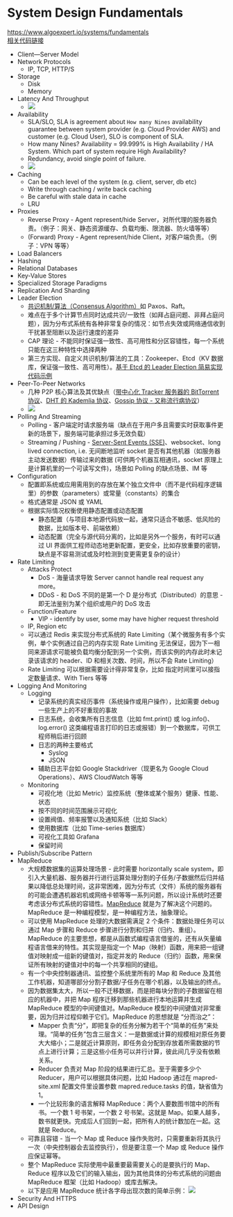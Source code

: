 # System Design Fundamentals

https://www.algoexpert.io/systems/fundamentals  
[相关代码链接](https://github.com/divas-jindal/Systems-Design)  
* Client—Server Model
* Network Protocols
  * IP, TCP, HTTP/S
* Storage
  * Disk
  * Memory
* Latency And Throughput
  * ![](./Latency%20And%20Throughput.png)
* Availability
  * SLA/SLO, SLA is agreement about `How many Nines` availability guarantee between system provider (e.g. Cloud Provider AWS) and customer (e.g. Cloud User), SLO is component of SLA.
  * How many Nines? Availability = 99.999% is High Availability / HA System. Which part of system require High Availability?
  * Redundancy, avoid single point of failure.
  * ![](./High%20Availability.png)
* Caching
  * Can be each level of the system (e.g. client, server, db etc)
  * Write through caching / write back caching
  * Be careful with stale data in cache
  * LRU
* Proxies
  * Reverse Proxy - Agent represent/hide Server，对所代理的服务器负责。（例子：网关、静态资源缓存、负载均衡、限流器、防火墙等等）
  * (Forward) Proxy - Agent represent/hide Client，对客户端负责。（例子：VPN 等等）
* Load Balancers
* Hashing
* Relational Databases
* Key-Value Stores
* Specialized Storage Paradigms
* Replication And Sharding
* Leader Election
  * [共识机制/算法（Consensus Algorithm）](https://draveness.me/consensus/)如 Paxos、Raft。
  * 难点在于多个计算节点同时达成共识/一致性（如拜占庭问题、非拜占庭问题），因为分布式系统有各种非常复杂的情况：如节点失效或网络通信收到干扰甚至阻断以及运行速度的差异
  * CAP 理论 - 不能同时保证强一致性、高可用性和分区容错性，每一个系统只能在这三种特性中选择两种
  * 第三方实现、自定义共识机制/算法的工具：Zookeeper、Etcd（KV 数据库，保证强一致性、高可用性）。[基于 Etcd 的 Leader Election 简易实现代码示例](./example%20questions/Leader%20Election.md)
* Peer-To-Peer Networks
  * 几种 P2P 核心算法及其优缺点（[带中心化 Tracker 服务器的 BitTorrent 协议](https://paaatrick.com/2019-07-07-network-protocol-p2p/)、[DHT 的 Kademlia 协议](https://zhuanlan.zhihu.com/p/40286711)、[Gossip 协议 - 又称流行病协议](https://zhuanlan.zhihu.com/p/41228196)）
  * ![](./Peer-To-Peer%20Networks.png)
* Polling And Streaming
  * Polling - 客户端定时请求服务端（缺点在于用户多且需要实时获取事件更新的场景下，服务端可能承担过多无效负载）
  * Streaming / Pushing - [Server-Sent Events (SSE)](https://stackoverflow.com/questions/5195452/websockets-vs-server-sent-events-eventsource)、websocket、long lived connection, i.e. 无间断地监听 socket 是否有其他机器（如服务器主动发送数据）传输过来的数据 (可供两个机器互相通讯，socket 原理上是计算机里的一个可读写文件)，场景如 Polling 的缺点场景、IM 等
* Configuration
  * 配置即系统或应用需用到的存放在某个独立文件中（而不是代码程序逻辑里）的参数（parameters）或常量（constants）的集合
  * 格式通常是 JSON 或 YAML
  * 根据实际情况权衡使用静态配置或动态配置
    * 静态配置（与项目本地源代码放一起，通常只适合不敏感、低风险的数据，比如版本号、前端依赖）
    * 动态配置（完全与源代码分离的，比如是另外一个服务，有时可以通过 UI 界面供工程师动态地更新配置，更安全，比如存放重要的密钥，缺点是不容易测试或及时检测到变更需更复杂的设计）
* Rate Limiting
  * Attacks Protect
    * DoS - 海量请求导致 Server cannot handle real request any more。
    * DDoS - 和 DoS 不同的是第一个 D 是分布式（Distributed）的意思 - 即无法鉴别为某个组织或用户的 DoS 攻击
  * Function/Feature
    * VIP - identify by user, some may have higher request threshold
  * IP, Region etc
  * 可以通过 Redis 来实现分布式系统的 Rate Limiting（某个微服务有多个实例，单个实例通过自己的内存实现 Rate Limiting 无法保证，因为下一相同来源请求可能被负载均衡分配到另一个实例，而该实例的内存此时未记录该请求的 header、ID 和相关次数、时间，所以不会 Rate Limiting）
  * Rate Limiting 可以根据需要设计得非常复杂，比如 指定时间里可以接指定数量请求、With Tiers 等等
* Logging And Monitoring
  * Logging
    * 记录系统的真实经历事件（系统操作或用户操作），比如需要 debug 一些生产上的不好重现的事故
    * 日志系统，会收集所有日志信息（比如 fmt.print() 或 log.info()、log.error() 这类编程语言打印的日志或报错）到一个数据库，可供工程师稍后进行回顾
    * 日志的两种主要格式
      * Syslog
      * JSON
    * 辅助日志平台如 Google Stackdriver（现更名为 Google Cloud Operations）、AWS CloudWatch 等等
  * Monitoring
    * 可视化地（比如 Metric）监控系统（整体或某个服务）健康、性能、状态
    * 按不同的时间范围展示可视化
    * 设置阀值、频率报警以及通知系统（比如 Slack）
    * 使用数据库（比如 Time-series 数据库）
    * 可视化工具如 Grafana
    * 保留时间
* Publish/Subscribe Pattern
* MapReduce
  * 大规模数据集的运算处理场景 - 此时需要 horizontally scale system，即引入大量机器、服务器并行进行运算处理分割的子任务/子数据然后归并结果以降低总处理时间，这非常困难，因为分布式（文件）系统的服务器有的可能会遭遇机器宕机或网络卡顿等等一系列问题，所以设计系统时还要考虑该分布式系统的容错性。[MapReduce](./mapreduce-osdi04.pdf) 就是为了解决这个问题的。MapReduce 是一种编程模型，是一种编程方法，抽象理论。
  * 可以使用 MapReduce 处理的大数据需满足 2 个条件：数据处理任务可以通过 Map 步骤和 Reduce 步骤进行分割和归并（归约、重组）。MapReduce 的主要思想，都是从函数式编程语言借鉴的，还有从矢量编程语言借来的特性。其实现是指定一个 Map（映射）函数，用来把一组键值对映射成一组新的键值对，指定并发的 Reduce（归约）函数，用来保证所有映射的键值对中的每一个共享相同的键组。 
  * 有一个中央控制器通讯、监控整个系统里所有的 Map 和 Reduce 及其他工作机器，知道哪部分分割子数据/子任务在哪个机器，以及输出的终点。
  * 因为数据集太大，所以一般不迁移数据，而是把每块分割的子数据留在相应的机器中，并把 Map 程序迁移到那些机器进行本地运算并生成 MapReduce 模型的中间键值对。MapReduce 模型的中间键值对非常重要，因为归并过程仰赖于它们。MapReduce 的思想就是 “分而治之”：
    * Mapper 负责“分”，即把复杂的任务分解为若干个“简单的任务”来处理。“简单的任务”包含三层含义：一是数据或计算的规模相对原任务要大大缩小；二是就近计算原则，即任务会分配到存放着所需数据的节点上进行计算；三是这些小任务可以并行计算，彼此间几乎没有依赖关系。
    * Reducer 负责对 Map 阶段的结果进行汇总。至于需要多少个 Reducer，用户可以根据具体问题，比如 Hadoop 通过在 mapred-site.xml 配置文件里设置参数 mapred.reduce.tasks 的值，缺省值为 1。
    * 一个比较形象的语言解释 MapReduce：两个人要数图书馆中的所有书。一个数 1 号书架，一个数 2 号书架。这就是 Map。如果人越多，数书就更快。完成后人们回到一起，把所有人的统计数加在一起。这就是 Reduce。
  * 可靠且容错 - 当一个 Map 或 Reduce 操作失败时，只需要重新将其执行一次（中央控制器会去监控执行），但是要注意一个 Map 或 Reduce 操作应保证幂等。
  * 整个 MapReduce 实际使用中最重要最需要关心的是要执行的 Map、Reduce 程序以及它们的输入输出，因为其他具体的分布式系统的问题由 MapReduce 框架（比如 Hadoop）或库去解决。
  * 以下是应用 MapReduce 统计各字母出现次数的简单示例： ![](./MapReduce%20Example.png)
* Security And HTTPS
* API Design

